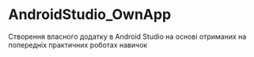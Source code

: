 # AndroidStudio_OwnApp
Створення власного додатку в Android Studio на основі отриманих на попередніх практичних роботах навичок

